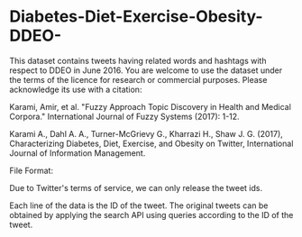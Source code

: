 # Diabetes-Diet-Exercise-Obesity-DDEO-
This dataset contains tweets having related words and hashtags with respect to DDEO in June 2016. You are welcome to use the dataset under the terms of the licence for research or commercial purposes. Please acknowledge its use with a citation:

Karami, Amir, et al. "Fuzzy Approach Topic Discovery in Health and Medical Corpora." International Journal of Fuzzy Systems (2017): 1-12.

Karami A., Dahl A. A., Turner-McGrievy G., Kharrazi H., Shaw J. G. (2017),  Characterizing Diabetes, Diet, Exercise, and Obesity on Twitter, International Journal of Information Management. 

File Format:

Due to Twitter's terms of service, we can only release the tweet ids.

Each line of the data is the ID of the tweet. The original tweets can be obtained by applying the search API using queries according to the ID of the tweet.
